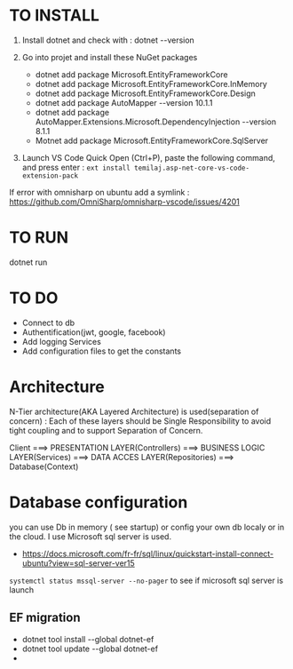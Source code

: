 # TO INSTALL
1) Install dotnet and check with :  dotnet --version
2) Go into projet and install these NuGet packages
    - dotnet add package Microsoft.EntityFrameworkCore
    - dotnet add package Microsoft.EntityFrameworkCore.InMemory
    - dotnet add package Microsoft.EntityFrameworkCore.Design
    - dotnet add package AutoMapper --version 10.1.1
    - dotnet add package AutoMapper.Extensions.Microsoft.DependencyInjection --version 8.1.1
    - Motnet add package  Microsoft.EntityFrameworkCore.SqlServer

3) Launch VS Code Quick Open (Ctrl+P), paste the following command, and press enter : 
```ext install temilaj.asp-net-core-vs-code-extension-pack```

If error with omnisharp on ubuntu add a symlink : 
https://github.com/OmniSharp/omnisharp-vscode/issues/4201

# TO RUN
dotnet run

# TO DO

- Connect to db
- Authentification(jwt, google, facebook)
- Add logging Services
- Add configuration files to get the constants


# Architecture
 N-Tier architecture(AKA Layered Architecture) is used(separation of concern) : 
 Each of these layers should be Single Responsibility to avoid tight coupling and to support Separation of Concern.
 
 Client ===> PRESENTATION LAYER(Controllers) ===> BUSINESS LOGIC LAYER(Services) ===> DATA ACCES LAYER(Repositories) ===> Database(Context)

 # Database configuration 

 you can use Db in memory ( see startup) or config your own db localy or in the cloud. I use Microsoft sql server is used.

 - https://docs.microsoft.com/fr-fr/sql/linux/quickstart-install-connect-ubuntu?view=sql-server-ver15

`systemctl status mssql-server --no-pager` to see if microsoft sql server is launch

## EF migration 

-  dotnet tool install --global dotnet-ef
- dotnet tool update --global dotnet-ef
- 


